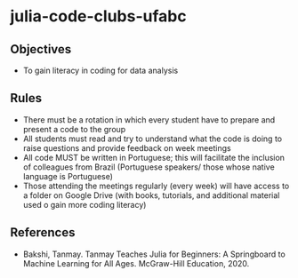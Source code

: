 # julia-code-clubs-ufabc

## Objectives

 * To gain literacy in coding for data analysis

## Rules

 * There must be a rotation in which every student have to prepare and present a code to the group
 * All students must read and try to understand what the code is doing to raise questions and provide feedback on week meetings
 * All code MUST be written in Portuguese; this will facilitate the inclusion of colleagues from Brazil (Portuguese speakers/ those whose native language is Portuguese)
 * Those attending the meetings regularly (every week) will have access to a folder on Google Drive (with books, tutorials, and additional material used o gain more coding literacy)

## References

 * Bakshi, Tanmay. Tanmay Teaches Julia for Beginners: A Springboard to Machine Learning for All Ages. McGraw-Hill Education, 2020.
